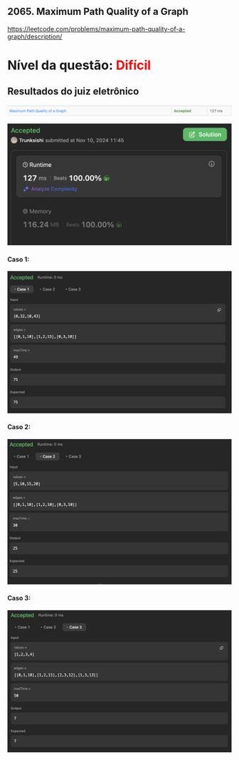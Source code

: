 ## 2065. Maximum Path Quality of a Graph

https://leetcode.com/problems/maximum-path-quality-of-a-graph/description/


# Nível da questão:  <span style="color: red;">Difícil</span>

## Resultados do juiz eletrônico
![](/Assets/question1_dificil_juiz1.png)

![](/Assets/question1_dificil_juiz2.png)



#### Caso 1:
![](/Assets/question1_dificil_case1.png)

#### Caso 2:
![](/Assets/question1_dificil_case2.png)

#### Caso 3:
![](/Assets/question1_dificil_case3.png)